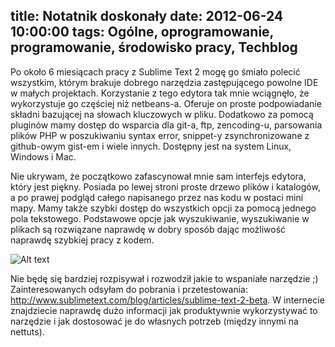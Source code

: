 title: Notatnik doskonały
date: 2012-06-24 10:00:00
tags: Ogólne, oprogramowanie, programowanie, środowisko pracy, Techblog
---
Po około 6 miesiącach pracy z Sublime Text 2 mogę go śmiało polecić wszystkim, którym brakuje dobrego narzędzia zastępującego powolne IDE w małych projektach. Korzystanie z tego edytora tak mnie wciągnęło, że wykorzystuje go częściej niż netbeans-a. Oferuje on proste podpowiadanie składni bazującej na słowach kluczowych w pliku. Dodatkowo za pomocą pluginów mamy dostęp do wsparcia dla git-a, ftp, zencoding-u, parsowania plików PHP w poszukiwaniu syntax error, snippet-y zsynchronizowane z github-owym gist-em i wiele innych. Dostępny jest na system Linux, Windows i Mac.

Nie ukrywam, że początkowo zafascynował mnie sam interfejs edytora, który jest piękny. Posiada po lewej stroni proste drzewo plików i katalogów, a po prawej podgląd całego napisanego przez nas kodu w postaci mini mapy. Mamy także szybki dostęp do wszystkich opcji za pomocą jednego pola tekstowego. Podstawowe opcje jak wyszukiwanie, wyszukiwanie w plikach są rozwiązane naprawdę w dobry sposób dając możliwość naprawdę szybkiej pracy z kodem.

![Alt text][image]

Nie będę się bardziej rozpisywał i rozwodził jakie to wspaniałe narzędzie ;) Zainteresowanych odsyłam do pobrania i przetestowania: http://www.sublimetext.com/blog/articles/sublime-text-2-beta. W internecie znajdziecie naprawdę dużo informacji jak produktywnie wykorzystywać to narzędzie i jak dostosować je do własnych potrzeb (między innymi na nettuts).

[image]: http://www.sublimetext.com/screenshots/cpo.png "sublime-text"